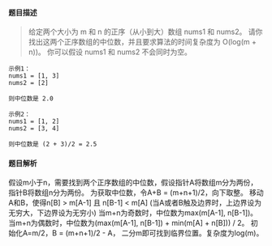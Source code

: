 #### 题目描述

> 给定两个大小为 m 和 n 的正序（从小到大）数组 nums1 和 nums2。
请你找出这两个正序数组的中位数，并且要求算法的时间复杂度为 O(log(m + n))。
你可以假设 nums1 和 nums2 不会同时为空。

```
示例1：
nums1 = [1, 3]
nums2 = [2]
    
则中位数是 2.0
    
示例2：
nums1 = [1, 2]
nums2 = [3, 4]
    
则中位数是 (2 + 3)/2 = 2.5
```

#### 题目解析

假设m小于n，需要找到两个正序数组的中位数，假设指针A将数组m分为两份，指针B将数组n分为两份。
为获取中位数，令A+B = (m+n+1)/2，向下取整。
移动A和B，使得n[B] > m[A-1] 且 n[B-1] < m[A] (当A或者B触及边界时，上边界设为无穷大，下边界设为无穷小)
当m+n为奇数时，中位数为max(m[A-1], n[B-1])。当m+n为偶数时，中位数为(max(m[A-1], n[B-1]) + min(m[A] + n[B])) / 2。
初始化A=m/2，B = (m+n+1)/2 - A， 二分m即可找到临界位置。复杂度为log(m)。
